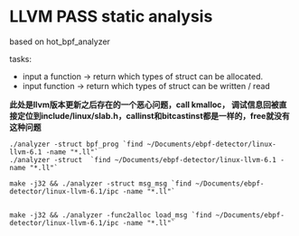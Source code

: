 # LLVM PASS static analysis

based on hot_bpf_analyzer

tasks:
- input a function -> return which types of struct can be allocated.
- input function -> return which types of struct can be written / read

**此处是llvm版本更新之后存在的一个恶心问题，call kmalloc， 调试信息回被直接定位到include/linux/slab.h，callinst和bitcastinst都是一样的，free就没有这种问题**


```
./analyzer -struct bpf_prog `find ~/Documents/ebpf-detector/linux-llvm-6.1 -name "*.ll"`
./analyzer -struct  `find ~/Documents/ebpf-detector/linux-llvm-6.1 -name "*.ll"`

make -j32 && ./analyzer -struct msg_msg `find ~/Documents/ebpf-detector/linux-llvm-6.1/ipc -name "*.ll"`


make -j32 && ./analyzer -func2alloc load_msg `find ~/Documents/ebpf-detector/linux-llvm-6.1/ipc -name "*.ll"`
```